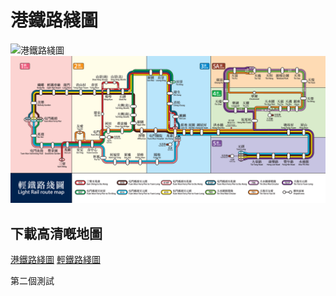 # 港鐵路綫圖
![港鐵路綫圖](./mtr.png "港鐵路綫圖")
![輕鐵路綫圖](./lr.png "輕鐵路綫圖")
## 下載高清嘅地圖
[港鐵路綫圖](./mtr.pdf)
[輕鐵路綫圖](./lr.pdf)

第二個測試